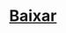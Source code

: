# [Baixar](https://github.com/juakacc/travel-manager/releases/download/v1.1.0/viagensPMO-1.2.0.apk)
